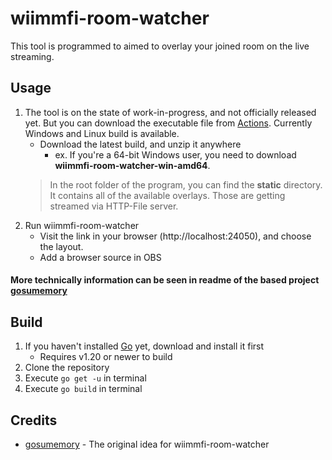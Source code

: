 # wiimmfi-room-watcher

This tool is programmed to aimed to overlay your joined room on the live streaming.

## Usage

1. The tool is on the state of work-in-progress, and not officially released yet. But you can download the executable file from [Actions](https://github.com/expiteRz/wiimmfi-room-watcher/actions). Currently Windows and Linux build is available.
    * Download the latest build, and unzip it anywhere
      * ex. If you're a 64-bit Windows user, you need to download **wiimmfi-room-watcher-win-amd64**.
    > In the root folder of the program, you can find the **static** directory. It contains all of the available overlays. Those are getting streamed via HTTP-File server.
2. Run wiimmfi-room-watcher
    * Visit the link in your browser (http://localhost:24050), and choose the layout.
    * Add a browser source in OBS

#### More technically information can be seen in readme of the based project [gosumemory](https://github.com/l3lackShark/gosumemory)

## Build

1. If you haven't installed [Go](https://go.dev/) yet, download and install it first
    * Requires v1.20 or newer to build
2. Clone the repository
3. Execute `go get -u` in terminal
4. Execute `go build` in terminal

## Credits

* [gosumemory](https://github.com/l3lackShark/gosumemory) - The original idea for wiimmfi-room-watcher
